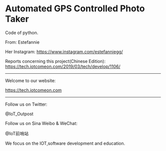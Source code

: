 # Automated GPS Controlled Photo Taker

Code of python.

From:
Estefannie

Her Instagram:
https://www.instagram.com/estefanniegg/

Reports concerning this project(Chinese Edition):
https://tech.iotcomeon.com/2019/03/tech/develop/1106/

*****************************************************

Welcome to our website:

https://tech.iotcomeon.com

*****************************************************

Follow us on Twitter:

@IoT_Outpost

Follow us on Sina Weibo & WeChat:

@IoT前哨站

We focus on the IOT,software development and education.
